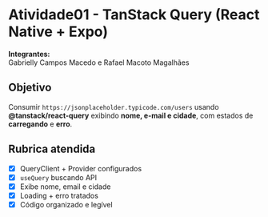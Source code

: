 # Atividade01 - TanStack Query (React Native + Expo)

**Integrantes:**  
Gabrielly Campos Macedo e
Rafael Macoto Magalhães

## Objetivo
Consumir `https://jsonplaceholder.typicode.com/users` usando **@tanstack/react-query** exibindo **nome, e-mail e cidade**, com estados de **carregando** e **erro**.

## Rubrica atendida
- [x] QueryClient + Provider configurados
- [x] `useQuery` buscando API
- [x] Exibe nome, email e cidade
- [x] Loading + erro tratados
- [x] Código organizado e legível
